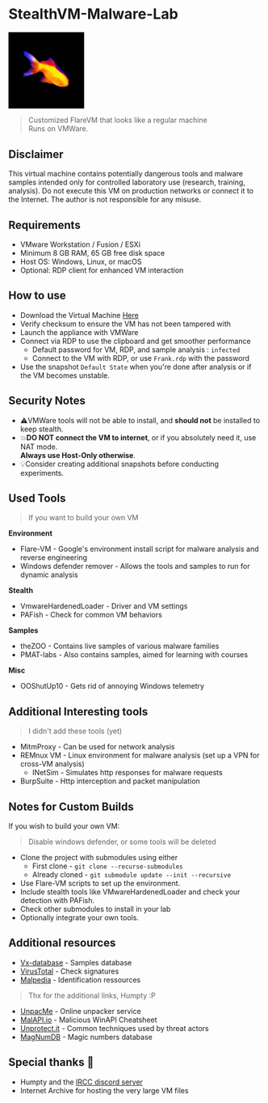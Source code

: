 # StealthVM-Malware-Lab
<img src="img\fish.png" alt="Logo" width="150" align="center">

> Customized FlareVM that looks like a regular machine <br/>
> Runs on VMWare. <br/>

## Disclaimer

This virtual machine contains potentially dangerous tools and malware samples intended only for controlled laboratory use (research, training, analysis).
Do not execute this VM on production networks or connect it to the Internet. The author is not responsible for any misuse.

## Requirements

- VMware Workstation / Fusion / ESXi
- Minimum 8 GB RAM, 65 GB free disk space
- Host OS: Windows, Linux, or macOS
- Optional: RDP client for enhanced VM interaction

## How to use

- Download the Virtual Machine <a href="notyetuploaded">Here</a>
- Verify checksum to ensure the VM has not been tampered with
- Launch the appliance with VMWare
- Connect via RDP to use the clipboard and get smoother performance
    - Default password for VM, RDP, and sample analysis : `infected`
    - Connect to the VM with RDP, or use `Frank.rdp` with the password
- Use the snapshot `Default State` when you're done after analysis or if the VM becomes unstable.

## Security Notes
- ⚠️VMWare tools will not be able to install, and **should not** be installed to keep stealth.
- 💥**DO NOT connect the VM to internet**, or if you absolutely need it, use NAT mode.<br/>
**Always use Host-Only otherwise**.<br/>
- 💡Consider creating additional snapshots before conducting experiments.

## Used Tools
> If you want to build your own VM<br/>

**Environment**
- Flare-VM - Google's environment install script for malware analysis and reverse engineering
- Windows defender remover - Allows the tools and samples to run for dynamic analysis 

**Stealth**
- VmwareHardenedLoader - Driver and VM settings
- PAFish - Check for common VM behaviors

**Samples**
- theZOO - Contains live samples of various malware families
- PMAT-labs - Also contains samples, aimed for learning with courses

**Misc**
- OOShutUp10 - Gets rid of annoying Windows telemetry

## Additional Interesting tools
> I didn't add these tools (yet)
- MitmProxy - Can be used for network analysis
- REMnux VM - Linux environment for malware analysis (set up a VPN for cross-VM analysis)
    - INetSim - Simulates http responses for malware requests
- BurpSuite - Http interception and packet manipulation

## Notes for Custom Builds
If you wish to build your own VM:

> Disable windows defender, or some tools will be deleted
- Clone the project with submodules using either
    - First clone - `git clone --recurse-submodules`
    - Already cloned - `git submodule update --init --recursive`
- Use Flare-VM scripts to set up the environment.
- Include stealth tools like VMwareHardenedLoader and check your detection with PAFish.
- Check other submodules to install in your lab
- Optionally integrate your own tools.

## Additional resources

- [Vx-database](https://virus.exchange/) - Samples database
- [VirusTotal](https://www.virustotal.com/gui/home/upload) - Check signatures
- [Malpedia](https://malpedia.caad.fkie.fraunhofer.de/) - Identification ressources

> Thx for the additional links, Humpty :P
- [UnpacMe](https://www.unpac.me/) - Online unpacker service
- [MalAPI.io](https://malapi.io/) - Malicious WinAPI Cheatsheet
- [Unprotect.it](https://unprotect.it/) - Common techniques used by threat actors
- [MagNumDB](https://www.magnumdb.com/) - Magic numbers database

## Special thanks 🎉
- Humpty and the <a href="https://discord.gg/hYa9gvD8vw">IRCC discord server</a>
- Internet Archive for hosting the very large VM files